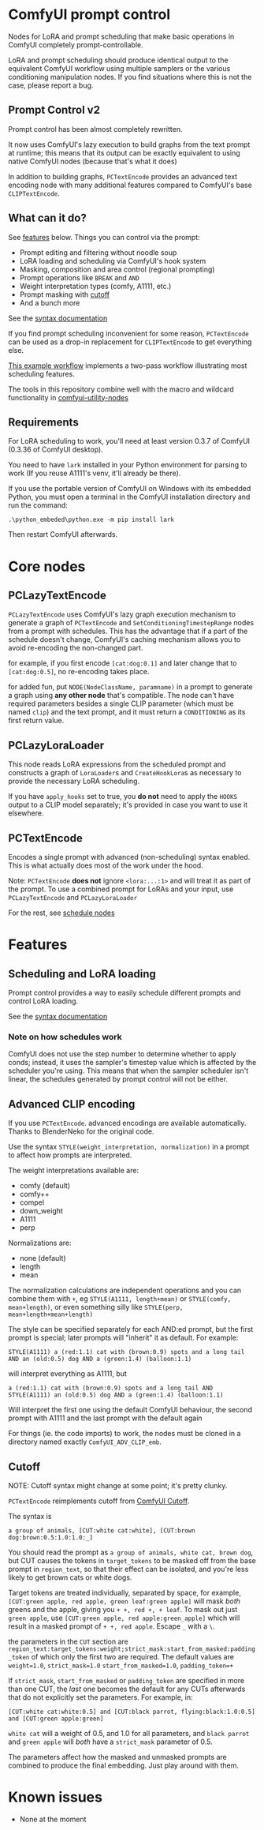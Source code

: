 # ComfyUI prompt control

Nodes for LoRA and prompt scheduling that make basic operations in ComfyUI completely prompt-controllable.

LoRA and prompt scheduling should produce identical output to the equivalent ComfyUI workflow using multiple samplers or the various conditioning manipulation nodes. If you find situations where this is not the case, please report a bug.

## Prompt Control v2

Prompt control has been almost completely rewritten.

It now uses ComfyUI's lazy execution to build graphs from the text prompt at runtime; this means that its output can be exactly equivalent to using native ComfyUI nodes (because that's what it does)

In addition to building graphs, `PCTextEncode` provides an advanced text encoding node with many additional features compared to ComfyUI's base `CLIPTextEncode`.

## What can it do?

See [features](#features) below. Things you can control via the prompt:
- Prompt editing and filtering without noodle soup
- LoRA loading and scheduling via ComfyUI's hook system
- Masking, composition and area control (regional prompting)
- Prompt operations like `BREAK` and `AND`
- Weight interpretation types (comfy, A1111, etc.)
- Prompt masking with [cutoff](#cutoff)
- And a bunch more

See the [syntax documentation](doc/syntax.md)

If you find prompt scheduling inconvenient for some reason, `PCTextEncode` can be used as a drop-in replacement for `CLIPTextEncode` to get everything else.

[This example workflow](workflows/example.json?raw=1) implements a two-pass workflow illustrating most scheduling features.

The tools in this repository combine well with the macro and wildcard functionality in [comfyui-utility-nodes](https://github.com/asagi4/comfyui-utility-nodes)


## Requirements

For LoRA scheduling to work, you'll need at least version 0.3.7 of ComfyUI (0.3.36 of ComfyUI desktop).

You need to have `lark` installed in your Python environment for parsing to work (If you reuse A1111's venv, it'll already be there).

If you use the portable version of ComfyUI on Windows with its embedded Python, you must open a terminal in the ComfyUI installation directory and run the command:
```
.\python_embeded\python.exe -m pip install lark
```

Then restart ComfyUI afterwards.

# Core nodes

## PCLazyTextEncode

`PCLazyTextEncode` uses ComfyUI's lazy graph execution mechanism to generate a graph of `PCTextEncode` and `SetConditioningTimestepRange` nodes from a prompt with schedules. This has the advantage that if a part of the schedule doesn't change, ComfyUI's caching mechanism allows you to avoid re-encoding the non-changed part.

for example, if you first encode `[cat:dog:0.1]` and later change that to `[cat:dog:0.5]`, no re-encoding takes place.

for added fun, put `NODE(NodeClassName, paramname)` in a prompt to generate a graph using **any other node** that's compatible. The node can't have required parameters besides a single CLIP parameter (which must be named `clip`) and the text prompt, and it must return a `CONDITIONING` as its first return value.

## PCLazyLoraLoader

This node reads LoRA expressions from the scheduled prompt and constructs a graph of `LoraLoader`s and `CreateHookLora`s as necessary to provide the necessary LoRA scheduling.

If you have `apply_hooks` set to true, you **do not** need to apply the `HOOKS`  output to a CLIP model separately; it's provided in case you want to use it elsewhere.

## PCTextEncode

Encodes a single prompt with advanced (non-scheduling) syntax enabled. This is what actually does most of the work under the hood.

Note: `PCTextEncode` **does not** ignore `<lora:...:1>` and will treat it as part of the prompt. To use a combined prompt for LoRAs and your input, use `PCLazyTextEncode` and `PCLazyLoraLoader`

For the rest, see [schedule nodes](doc/schedule.md)


# Features
## Scheduling and LoRA loading

Prompt control provides a way to easily schedule different prompts and control LoRA loading.

See the [syntax documentation](doc/syntax.md)

### Note on how schedules work

ComfyUI does not use the step number to determine whether to apply conds; instead, it uses the sampler's timestep value which is affected by the scheduler you're using. This means that when the sampler scheduler isn't linear, the schedules generated by prompt control will not be either.

## Advanced CLIP encoding

If you use `PCTextEncode`. advanced encodings are available automatically. Thanks to BlenderNeko for the original code.

Use the syntax `STYLE(weight_interpretation, normalization)` in a prompt to affect how prompts are interpreted.

The weight interpretations available are:
  - comfy (default)
  - comfy++
  - compel
  - down_weight
  - A1111
  - perp

Normalizations are:
  - none (default)
  - length
  - mean

The normalization calculations are independent operations and you can combine them with `+`, eg `STYLE(A1111, length+mean)` or `STYLE(comfy, mean+length)`, or even something silly like `STYLE(perp, mean+length+mean+length)`

The style can be specified separately for each AND:ed prompt, but the first prompt is special; later prompts will "inherit" it as default. For example:

```
STYLE(A1111) a (red:1.1) cat with (brown:0.9) spots and a long tail AND an (old:0.5) dog AND a (green:1.4) (balloon:1.1)
```
will interpret everything as A1111, but
```
a (red:1.1) cat with (brown:0.9) spots and a long tail AND STYLE(A1111) an (old:0.5) dog AND a (green:1.4) (balloon:1.1)
```
Will interpret the first one using the default ComfyUI behaviour, the second prompt with A1111 and the last prompt with the default again

For things (ie. the code imports) to work, the nodes must be cloned in a directory named exactly `ComfyUI_ADV_CLIP_emb`.

## Cutoff

NOTE: Cutoff syntax might change at some point; it's pretty clunky.

`PCTextEncode` reimplements cutoff from [ComfyUI Cutoff](https://github.com/BlenderNeko/ComfyUI_Cutoff).

The syntax is
```
a group of animals, [CUT:white cat:white], [CUT:brown dog:brown:0.5:1.0:1.0:_]
```
You should read the prompt as `a group of animals, white cat, brown dog`, but CUT causes the tokens in `target_tokens` to be masked off from the base prompt in `region_text`, so that their effect can be isolated, and you're less likely to get brown cats or white dogs.

Target tokens are treated individually, separated by space, for example, `[CUT:green apple, red apple, green leaf:green apple]` will mask *both* greens and the apple, giving you `+ +, red +, + leaf`. To mask out just `green apple`, use `[CUT:green apple, red apple:green_apple]` which will result in a masked prompt of `+ +, red apple`. Escape `_` with a `\`.

the parameters in the `CUT` section are `region_text:target_tokens:weight;strict_mask:start_from_masked:padding_token` of which only the first two are required. The default values are `weight=1.0`, `strict_mask=1.0` `start_from_masked=1.0`, `padding_token=+`

If `strict_mask`, `start_from_masked` or `padding_token` are specified in more than one CUT, the *last* one becomes the default for any CUTs afterwards that do not explicitly set the parameters. For example, in:

`[CUT:white cat:white:0.5] and [CUT:black parrot, flying:black:1.0:0.5] and [CUT:green apple:green]`

`white cat` will a weight of 0.5, and 1.0 for all parameters, and `black parrot` and `green apple` will *both* have a `strict_mask` parameter of 0.5.

The parameters affect how the masked and unmasked prompts are combined to produce the final embedding. Just play around with them.

# Known issues

- None at the moment
